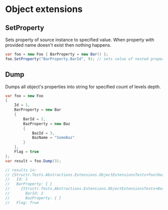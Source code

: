 # Object extensions

## SetProperty

Sets property of source instance to specified value. When property with provided name doesn't exist then nothing happens.

```csharp
var foo = new Foo { BarProperty = new Bar() };
foo.SetProperty("BarProperty.BarId", 9); // sets value of nested property BarId to 9
```

## Dump

Dumps all object's properties into string for specified count of levels depth.

```csharp
var foo = new Foo
{
    Id = 1,
    BarProperty = new Bar
    {
        BarId = 2,
        BazProperty = new Baz
        {
            BazId = 3,
            BazName = "SomeBaz"
        }
    },
    Flag = true
};
var result = foo.Dump(3);

// results in:
// {Structr.Tests.Abstractions.Extensions.ObjectExtensionsTests+Foo(HashCode:31071611)}
//   Id: 1
//   BarProperty: { }
//     {Structr.Tests.Abstractions.Extensions.ObjectExtensionsTests+Bar(HashCode:63566392)}
//       BarId: 2
//       BazProperty: { }
//   Flag: True
```